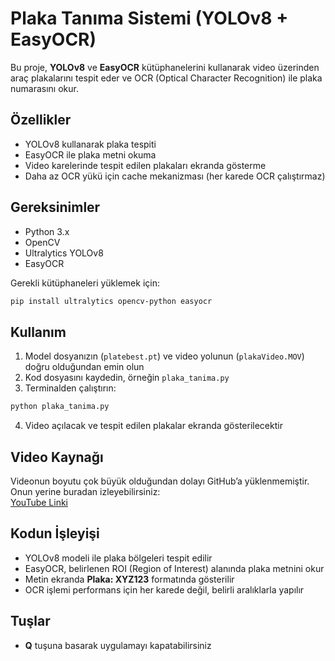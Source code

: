 # Plaka Tanıma Sistemi (YOLOv8 + EasyOCR)

Bu proje, **YOLOv8** ve **EasyOCR** kütüphanelerini kullanarak video üzerinden araç plakalarını tespit eder ve OCR (Optical Character Recognition) ile plaka numarasını okur.  

## Özellikler

- YOLOv8 kullanarak plaka tespiti  
- EasyOCR ile plaka metni okuma  
- Video karelerinde tespit edilen plakaları ekranda gösterme  
- Daha az OCR yükü için cache mekanizması (her karede OCR çalıştırmaz)  

## Gereksinimler

- Python 3.x  
- OpenCV  
- Ultralytics YOLOv8  
- EasyOCR  

Gerekli kütüphaneleri yüklemek için:
```bash
pip install ultralytics opencv-python easyocr
```

## Kullanım

1. Model dosyanızın (`platebest.pt`) ve video yolunun (`plakaVideo.MOV`) doğru olduğundan emin olun  
2. Kod dosyasını kaydedin, örneğin `plaka_tanima.py`  
3. Terminalden çalıştırın:
```bash
python plaka_tanima.py
```
4. Video açılacak ve tespit edilen plakalar ekranda gösterilecektir  

## Video Kaynağı

Videonun boyutu çok büyük olduğundan dolayı GitHub’a yüklenmemiştir.  
Onun yerine buradan izleyebilirsiniz:  
[YouTube Linki](https://www.youtube.com/watch?v=wqctLW0Hb_0&list=PLcQZGj9lFR7y5WikozDSrdk6UCtAnM9mB&index=2)

## Kodun İşleyişi

- YOLOv8 modeli ile plaka bölgeleri tespit edilir  
- EasyOCR, belirlenen ROI (Region of Interest) alanında plaka metnini okur  
- Metin ekranda **Plaka: XYZ123** formatında gösterilir  
- OCR işlemi performans için her karede değil, belirli aralıklarla yapılır  

## Tuşlar

- **Q** tuşuna basarak uygulamayı kapatabilirsiniz  
